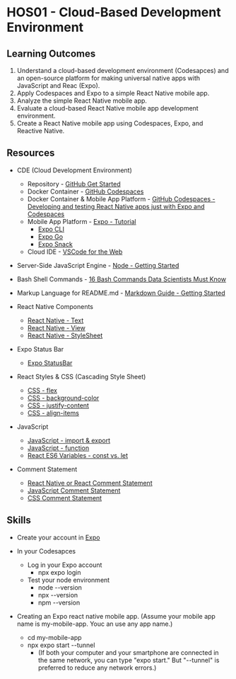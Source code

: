 # HOS01 - Cloud-Based Development Environment
##  Learning Outcomes
1. Understand a cloud-based development environment (Codesapces) and an open-source platform for making universal native apps with JavaScript and Reac (Expo). 
2. Apply Codespaces and Expo to a simple React Native mobile app.
3. Analyze the simple React Native mobile app.
4. Evaluate a cloud-based React Native mobile app development environment.
5. Create a React Native mobile app using Codespaces, Expo, and Reactive Native.

## Resources
* CDE (Cloud Development Environment)
  * Repository - [GitHub Get Started](https://docs.github.com/en/get-started)
  * Docker Container - [GitHub Codespaces](https://docs.github.com/en/codespaces)
  * Docker Container & Mobile App Platform - [GitHub Codespaces - Developing and testing React Native apps just with Expo and Codespaces](https://dev.to/github/github-codespaces-developing-and-testing-react-native-apps-just-with-expo-and-codespaces-39g)
  * Mobile App Platform - [Expo - Tutorial](https://docs.expo.dev/tutorial/introduction/)
    * [Expo CLI](https://docs.expo.dev/workflow/expo-cli/)
    * [Expo Go](https://expo.dev/client)
    * [Expo Snack](https://docs.expo.dev/workflow/snack/)
  * Cloud IDE - [VSCode for the Web](https://code.visualstudio.com/docs/editor/vscode-web)
* Server-Side JavaScript Engine - [Node - Getting Started](https://nodejs.dev/en/learn/)
* Bash Shell Commands - [16 Bash Commands Data Scientists Must Know](https://builtin.com/data-science/bash-commands)
* Markup Language for README.md - [Markdown Guide - Getting Started](https://www.markdownguide.org/getting-started/)

* React Native Components
  * [React Native - Text](https://reactnative.dev/docs/text)
  * [React Native - View](https://reactnative.dev/docs/view)
  * [React Native - StyleSheet](https://reactnative.dev/docs/stylesheet)
* Expo Status Bar
  * [Expo StatusBar](https://docs.expo.dev/versions/latest/sdk/status-bar/)
* React Styles & CSS (Cascading Style Sheet)
  * [CSS - flex](https://www.w3schools.com/cssref/css3_pr_flex.php)
  * [CSS - background-color](https://www.w3schools.com/cssref/pr_background-color.php)
  * [CSS - justify-content](https://www.w3schools.com/cssref/css3_pr_justify-content.php#:~:text=Definition%20and%20Usage,to%20align%20the%20items%20vertically.)
  * [CSS - align-items](https://www.w3schools.com/cssref/css3_pr_align-items.php)
* JavaScript
  * [JavaScript - import & export](https://www.w3schools.com/js/js_modules)
  * [JavaScript - function](https://www.w3schools.com/js/js_functions.asp)
  * [React ES6 Variables - const vs. let](https://www.w3schools.com/react/react_es6_variables.asp)
* Comment Statement
  * [React Native or React Comment Statement](https://aboutreact.com/react-native-comments/)
  * [JavaScript Comment Statement](https://www.w3schools.com/js/js_comments.asp)
  * [CSS Comment Statement](https://www.w3schools.com/css/css_comments.asp)

## Skills
  * Create your account in [Expo](https://expo.dev/)
  * In your Codesapces
    * Log in your Expo account
      * npx expo login
    * Test your node environment
      * node --version
      * npx --version
      * npm --version

  * Creating an Expo react native mobile app. (Assume your mobile app name is my-mobile-app. Youc an use any app name.)
    * cd my-mobile-app
    * npx expo start --tunnel
      * (If both your computer and your smartphone are connected in the same network, you can type "expo start." But "--tunnel" is preferred to reduce any network errors.)
